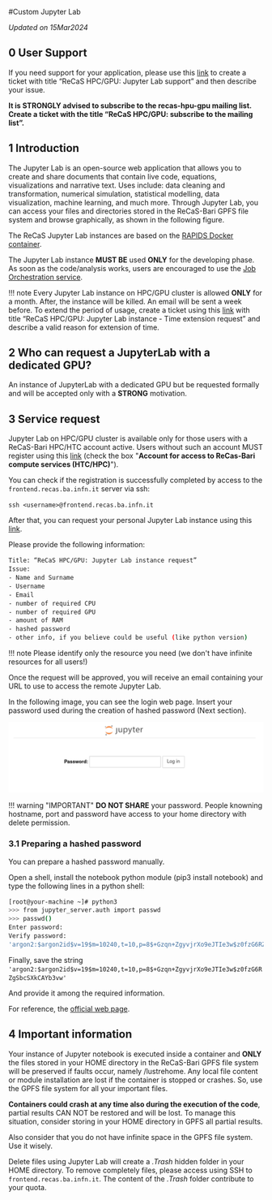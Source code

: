 #Custom Jupyter Lab

*Updated on 15Mar2024*

## 0 User Support
If you need support for your application, please use this [link](https://www.recas-bari.it/index.php/en/recas-bari-servizi-en/support-request) to create a ticket with title “ReCaS HPC/GPU: Jupyter Lab support” and then describe your issue.


**It is STRONGLY advised to subscribe to the recas-hpu-gpu mailing list. Create a ticket with the title “ReCaS HPC/GPU: subscribe to the mailing list”.**

## 1 Introduction
The Jupyter Lab is an open-source web application that allows you to create and share documents that contain live code, equations, visualizations and narrative text.
Uses include: data cleaning and transformation, numerical simulation, statistical modelling, data visualization, machine learning, and much more.
Through Jupyter Lab, you can access your files and directories stored in the ReCaS-Bari GPFS file system and browse graphically, as shown in the following figure.

The ReCaS Jupyter Lab instances are based on the [RAPIDS Docker container](https://hub.docker.com/r/rapidsai/rapidsai/).

The Jupyter Lab instance **MUST BE** used **ONLY** for the developing phase. As soon as the code/analysis works, users are encouraged to use the [Job Orchestration service](https://jvino.github.io/cluster-hpc-gpu-guides/job_submission/chronos/).

!!! note
    Every Jupyter Lab instance on HPC/GPU cluster is allowed **ONLY** for a month. After, the instance will be killed. An email will be sent a week before. To extend the period of usage, create a ticket using this [link](https://www.recas-bari.it/index.php/en/recas-bari-servizi-en/support-request) with title “ReCaS HPC/GPU: Jupyter Lab instance - Time extension request” and describe a valid reason for extension of time.

## 2 Who can request a JupyterLab with a dedicated GPU?

An instance of JupyterLab with a dedicated GPU but be requested formally and will be accepted only with a **STRONG** motivation.

## 3 Service request
Jupyter Lab on HPC/GPU cluster is available only for those users with a ReCaS-Bari HPC/HTC account active. Users without such an account MUST register using this [link](https://www.recas-bari.it/index.php/en/recas-bari-servizi-en/richiesta-credenziali-2) (check the box "**Account for access to ReCas-Bari compute services (HTC/HPC)**").

You can check if the registration is successfully completed by access to the `frontend.recas.ba.infn.it` server via ssh:

`ssh <username>@frontend.recas.ba.infn.it`

After that, you can request your personal Jupyter Lab instance using this [link](https://www.recas-bari.it/index.php/en/recas-bari-servizi-en/support-request).

Please provide the following information:

```bash
Title: “ReCaS HPC/GPU: Jupyter Lab instance request”
Issue:
- Name and Surname
- Username
- Email
- number of required CPU
- number of required GPU
- amount of RAM
- hashed password
- other info, if you believe could be useful (like python version)
```

!!! note
    Please identify only the resource you need (we don't have infinite resources for all users!)

Once the request will be approved, you will receive an email containing your URL to use to access the remote Jupyter Lab.

In the following image, you can see the login web page. Insert your password used during the creation of hashed password (Next section).

![jn4](images/jn4.png)

!!! warning "IMPORTANT" 
    **DO NOT SHARE** your password. People knowning hostname, port and password have access to your home directory with delete permission.

### 3.1 Preparing a hashed password
You can prepare a hashed password manually.

Open a shell, install the notebook python module (pip3 install notebook) and type the following lines in a python shell:

```bash
[root@your-machine ~]# python3
>>> from jupyter_server.auth import passwd
>>> passwd()
Enter password:
Verify password:
'argon2:$argon2id$v=19$m=10240,t=10,p=8$+Gzqn+ZgyvjrXo9eJTIe3w$z0fzG6RZgSbcSXkCAYb3vw'
```

Finally, save the string `'argon2:$argon2id$v=19$m=10240,t=10,p=8$+Gzqn+ZgyvjrXo9eJTIe3w$z0fzG6RZgSbcSXkCAYb3vw'`

And provide it among the required information.

For reference, the [official web page](https://jupyter-notebook.readthedocs.io/en/stable/public_server.html#preparing-a-hashed-password).

## 4 Important information

Your instance of Jupyter notebook is executed inside a container and **ONLY** the files stored in your HOME directory in the ReCaS-Bari GPFS file system will be preserved if faults occur, namely /lustrehome. Any local file content or module installation are lost if the container is stopped or crashes. So, use the GPFS file system for all your important files.

**Containers could crash at any time also during the execution of the code**, partial results CAN NOT be restored and will be lost. To manage this situation, consider storing in your HOME directory in GPFS all partial results.

Also consider that you do not have infinite space in the GPFS file system. Use it wisely.

Delete files using Jupyter Lab will create a *.Trash* hidden folder in your HOME directory. To remove completely files, please access using SSH to `frontend.recas.ba.infn.it`. The content of the *.Trash* folder contribute to your quota.

